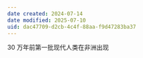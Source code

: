 ```yaml
---
date created: 2024-07-14
date modified: 2025-07-10
uid: dac47709-d2cb-4c4f-88aa-f9d47283ba37
---
```


30 万年前第一批现代人类在非洲出现
